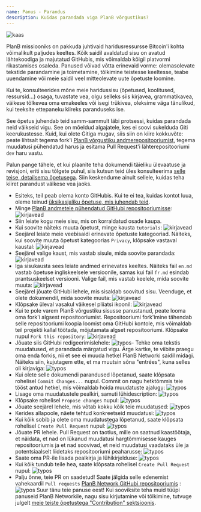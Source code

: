 ```yaml
---
name: Panus - Parandus
description: Kuidas parandada viga PlanB võrgustikus?
---
```

![kaas](assets/cover.webp)

PlanB missiooniks on pakkuda juhtivaid haridusressursse Bitcoin'i kohta võimalikult paljudes keeltes. Kõik saidil avaldatud sisu on avatud lähtekoodiga ja majutatud GitHubis, mis võimaldab kõigil platvormi rikastamises osaleda. Panused võivad võtta erinevaid vorme: olemasolevate tekstide parandamine ja toimetamine, tõlkimine teistesse keeltesse, teabe uuendamine või meie saidil veel mitteolevate uute õpetuste loomine.

Kui te, konsulteerides mõne meie haridussisu (õpetused, koolitused, ressursid...) osaga, tuvastate vea, olgu selleks siis kirjavea, grammatikavea, väikese tõlkevea oma emakeeles või isegi trükivea, oleksime väga tänulikud, kui teeksite ettepaneku kiireks paranduseks ise.

See õpetus juhendab teid samm-sammult läbi protsessi, kuidas parandada neid väikseid vigu. See on mõeldud algajatele, kes ei soovi sukelduda Giti keerukustesse. Kuid, kui olete Gitiga mugav, siis siin on kiire kokkuvõte: peate lihtsalt tegema fork'i [PlanB võrgustiku andmerepositooriumist](https://github.com/PlanB-Network/bitcoin-educational-content), tegema muudatusi pühendatud harus ja esitama Pull Request'i lähterepositooriumi `dev` haru vastu.

Palun pange tähele, et kui plaanite teha dokumendi täieliku ülevaatuse ja revisjoni, eriti sisu tõlgete puhul, siis kutsun teid üles konsulteerima [selle teise, detailsema õpetusega](https://planb.network/tutorials/contribution/tutorial/content-review-tutorial-1ee068ca-ddaf-4bec-b44e-b41a9abfdef6). Siin keskendume ainult sellele, kuidas teha kiiret parandust väikese vea jaoks.

- Esiteks, teil peab olema konto GitHubis. Kui te ei tea, kuidas kontot luua, oleme teinud [üksikasjaliku õpetuse, mis juhendab teid](https://planb.network/tutorials/contribution/others/create-github-account-a75fc39d-f0d0-44dc-9cd5-cd94aee0c07c).
- Minge [PlanB andmetele pühendatud GitHubi repositooriumisse](https://github.com/PlanB-Network/bitcoin-educational-content):
![kirjavead](assets/01.webp)
- Siin leiate kogu meie sisu, mis on korraldatud osade kaupa.
- Kui soovite näiteks muuta õpetust, minge kausta `tutorials`:
![kirjavead](assets/02.webp)
- Seejärel leiate meie veebisaidi erinevate õpetuste kategooriad. Näiteks, kui soovite muuta õpetust kategoorias `Privacy`, klõpsake vastaval kaustal:
![kirjavead](assets/03.webp)
- Seejärel valige kaust, mis vastab sisule, mida soovite parandada:
![kirjavead](assets/04.webp)
- Iga sisukausta sees leiate andmed erinevates keeltes. Näiteks fail `en.md` vastab õpetuse ingliskeelsele versioonile, samas kui fail `fr.md` esindab prantsuskeelset versiooni. Valige fail, mis vastab keelele, mida soovite muuta: ![kirjavead](assets/05.webp)
- Seejärel jõuate GitHubi lehele, mis sisaldab soovitud sisu. Veenduge, et olete dokumendil, mida soovite muuta: ![kirjavead](assets/06.webp)
- Klõpsake üleval vasakul väikesel pliiatsi ikoonil: ![kirjavead](assets/07.webp)
- Kui te pole varem PlanB võrgustiku sisusse panustanud, peate looma oma fork'i algsest repositooriumist. Repositooriumi fork'imine tähendab selle repositooriumi koopia loomist oma GitHubi kontole, mis võimaldab teil projekti kallal töötada, mõjutamata algset repositooriumi. Klõpsake nupul `Fork this repository`: ![kirjavead](assets/08.webp)
- Jõuate siis GitHubi redigeerimislehele: ![typos](assets/09.webp)- Tehke oma tekstis muudatused, et parandada märgatud vigu. Ärge kartke, te viibite praegu oma enda forkis, nii et see ei muuda hetkel PlanB Networki saidil midagi. Näiteks siin, kujutagem ette, et ma muutsin sõna "entrées", kuna selles oli kirjaviga: ![typos](assets/10.webp)
- Kui olete selle dokumendi parandused lõpetanud, saate klõpsata rohelisel `Commit Changes...` nupul. Commit on nagu hetktõmmis teie tööst antud hetkel, mis võimaldab hoida muudatuste ajalugu: ![typos](assets/11.webp)
- Lisage oma muudatustele pealkiri, samuti lühidescription: ![typos](assets/12.webp)
- Klõpsake rohelisel `Propose changes` nupul: ![typos](assets/13.webp)
- Jõuate seejärel lehele, mis võtab kokku kõik teie muudatused: ![typos](assets/14.webp)
- Kerides allapoole, näete tehtud konkreetseid muudatusi: ![typos](assets/15.webp)
- Kui kõik sobib ja olete oma muudatustega lõpetanud, saate klõpsata rohelisel `Create Pull Request` nupul: ![typos](assets/16.webp)
- Jõuate PR lehele. Pull Request on taotlus, mille on saatnud kaastöötaja, et näidata, et nad on lükanud muudatusi hargtõmmisesse kauges repositooriumis ja et nad soovivad, et neid muudatusi vaadataks üle ja potentsiaalselt liidetaks repositooriumi peaharusse: ![typos](assets/17.webp)
- Saate oma PR-ile lisada pealkirja ja lühikirjelduse: ![typos](assets/18.webp)
- Kui kõik tundub teile hea, saate klõpsata rohelisel `Create Pull Request` nupul: ![typos](assets/19.webp)
- Palju õnne, teie PR on saadetud! Saate jälgida selle edenemist vahekaardil `Pull requests` [PlanB Network GitHubi repositooriumis](https://github.com/PlanB-Network/bitcoin-educational-content/pulls) :![typos](assets/20.webp)
Suur tänu teie panuse eest! Kui sooviksite teha muid tüüpi panuseid PlanB Networkile, nagu sisu kirjutamine või tõlkimine, tutvuge julgelt [meie teiste õpetustega "Contribution" sektsioonis](https://planb.network/tutorials/others).
